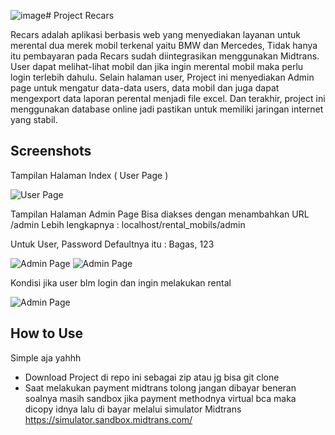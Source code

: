 ![image](https://github.com/user-attachments/assets/c79caeb2-fb9c-4b8e-93ca-b7a92ee6d676)# Project Recars

Recars adalah aplikasi berbasis web yang menyediakan layanan untuk merental dua merek mobil terkenal yaitu BMW dan Mercedes, Tidak hanya itu pembayaran pada Recars sudah diintegrasikan menggunakan Midtrans. User dapat melihat-lihat mobil dan jika ingin merental mobil maka perlu login terlebih dahulu. Selain halaman user, Project ini menyediakan Admin page untuk mengatur data-data users, data mobil dan juga dapat mengexport data laporan perental menjadi file excel. Dan terakhir, project ini menggunakan database online jadi pastikan untuk memiliki jaringan internet yang stabil.

## Screenshots

Tampilan Halaman Index ( User Page )

![User Page](https://gcdnb.pbrd.co/images/SJIFt1akWfxh.png?o=1)

Tampilan Halaman Admin Page
Bisa diakses dengan menambahkan URL /admin
Lebih lengkapnya : localhost/rental_mobils/admin

Untuk User, Password Defaultnya itu : Bagas, 123

![Admin Page](https://gcdnb.pbrd.co/images/47r0VuIFTsg9.png?o=1)
![Admin Page](https://gcdnb.pbrd.co/images/C6QPG5KkaYW2.png?o=1)

Kondisi jika user blm login dan ingin melakukan rental

![Admin Page](https://gcdnb.pbrd.co/images/nJMZELox3Km2.png?o=1)


## How to Use

Simple aja yahhh
- Download Project di repo ini sebagai zip atau jg bisa git clone
- Saat melakukan payment midtrans tolong jangan dibayar beneran soalnya masih sandbox
jika payment methodnya virtual bca maka dicopy idnya lalu di bayar melalui simulator Midtrans
https://simulator.sandbox.midtrans.com/


